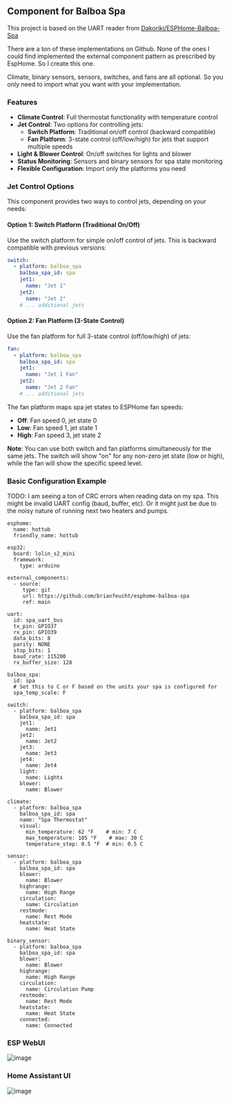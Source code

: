 ## Component for Balboa Spa

This project is based on the UART reader from [Dakoriki/ESPHome-Balboa-Spa](https://github.com/Dakoriki/ESPHome-Balboa-Spa)

There are a ton of these implementations on Github.  None of the ones I could find implemented the external component pattern as prescribed by EspHome.  So I create this one.  

Climate, binary sensors, sensors, switches, and fans are all optional.  So you only need to import what you want with your implementation.

### Features

- **Climate Control**: Full thermostat functionality with temperature control
- **Jet Control**: Two options for controlling jets:
  - **Switch Platform**: Traditional on/off control (backward compatible)
  - **Fan Platform**: 3-state control (off/low/high) for jets that support multiple speeds
- **Light & Blower Control**: On/off switches for lights and blower
- **Status Monitoring**: Sensors and binary sensors for spa state monitoring
- **Flexible Configuration**: Import only the platforms you need

### Jet Control Options

This component provides two ways to control jets, depending on your needs:

#### Option 1: Switch Platform (Traditional On/Off)
Use the switch platform for simple on/off control of jets. This is backward compatible with previous versions:

```yaml
switch:
  - platform: balboa_spa
    balboa_spa_id: spa
    jet1:
      name: "Jet 1"
    jet2:
      name: "Jet 2"
    # ... additional jets
```

#### Option 2: Fan Platform (3-State Control)
Use the fan platform for full 3-state control (off/low/high) of jets:

```yaml
fan:
  - platform: balboa_spa
    balboa_spa_id: spa
    jet1:
      name: "Jet 1 Fan"
    jet2:
      name: "Jet 2 Fan" 
    # ... additional jets
```

The fan platform maps spa jet states to ESPHome fan speeds:
- **Off**: Fan speed 0, jet state 0
- **Low**: Fan speed 1, jet state 1  
- **High**: Fan speed 3, jet state 2

**Note**: You can use both switch and fan platforms simultaneously for the same jets. The switch will show "on" for any non-zero jet state (low or high), while the fan will show the specific speed level.

### Basic Configuration Example

TODO:
I am seeing a ton of CRC errors when reading data on my spa.  This might be invalid UART config (baud, buffer, etc). Or it might just be due to the noisy nature of running next two heaters and pumps.

```
esphome:
  name: hottub
  friendly_name: hottub

esp32:
  board: lolin_s2_mini
  framework: 
    type: arduino

external_components:
  - source:
     type: git
     url: https://github.com/brianfeucht/esphome-balboa-spa
     ref: main

uart:
  id: spa_uart_bus
  tx_pin: GPIO37
  rx_pin: GPIO39
  data_bits: 8
  parity: NONE
  stop_bits: 1
  baud_rate: 115200
  rx_buffer_size: 128

balboa_spa:
  id: spa
  # Set this to C or F based on the units your spa is configured for
  spa_temp_scale: F

switch:
  - platform: balboa_spa
    balboa_spa_id: spa
    jet1:
      name: Jet1
    jet2:
      name: Jet2
    jet3:
      name: Jet3
    jet4:
      name: Jet4
    light:
      name: Lights
    blower:
      name: Blower

climate:
  - platform: balboa_spa
    balboa_spa_id: spa
    name: "Spa Thermostat"
    visual:
      min_temperature: 62 °F    # min: 7 C
      max_temperature: 105 °F    # max: 30 C
      temperature_step: 0.5 °F  # min: 0.5 C

sensor:
  - platform: balboa_spa
    balboa_spa_id: spa
    blower:
      name: Blower
    highrange:
      name: High Range
    circulation:
      name: Circulation
    restmode:
      name: Rest Mode
    heatstate:
      name: Heat State

binary_sensor:
  - platform: balboa_spa
    balboa_spa_id: spa
    blower:
      name: Blower
    highrange:
      name: High Range
    circulation:
      name: Circulation Pump
    restmode:
      name: Rest Mode
    heatstate:
      name: Heat State
    connected:
      name: Connected
```
### ESP WebUI
![image](https://github.com/user-attachments/assets/af602be2-da9e-4880-8fb8-e7f7f9122977)

### Home Assistant UI
![image](https://github.com/user-attachments/assets/a37a7e08-94b2-4231-83ca-0ffc4646fbfa)
